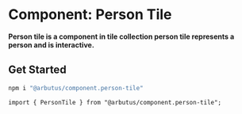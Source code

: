 # Component: Person Tile

**Person tile is a component in tile collection person tile represents a person and is interactive.**

## Get Started

```sh
npm i "@arbutus/component.person-tile"
```

```
import { PersonTile } from "@arbutus/component.person-tile";
```
